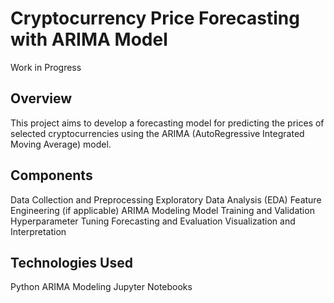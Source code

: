 # Cryptocurrency Price Forecasting with ARIMA Model
Work in Progress

## Overview
This project aims to develop a forecasting model for predicting the prices of selected cryptocurrencies using the ARIMA (AutoRegressive Integrated Moving Average) model.

## Components
Data Collection and Preprocessing
Exploratory Data Analysis (EDA)
Feature Engineering (if applicable)
ARIMA Modeling
Model Training and Validation
Hyperparameter Tuning
Forecasting and Evaluation
Visualization and Interpretation


## Technologies Used
Python
ARIMA Modeling
Jupyter Notebooks
